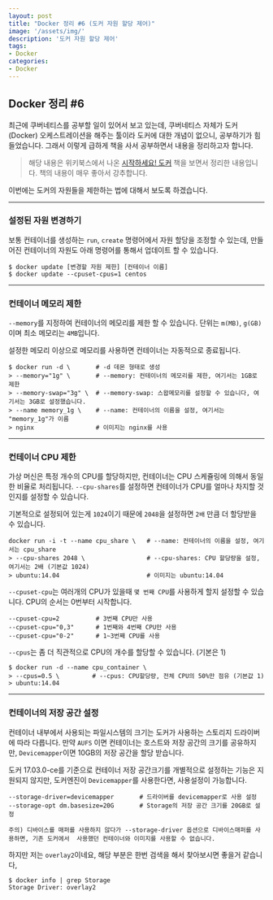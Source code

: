 ```yaml
---
layout: post
title: "Docker 정리 #6 (도커 자원 할당 제어)"
image: '/assets/img/'
description: '도커 자원 할당 제어'
tags:
- Docker
categories:
- Docker
---
```


## Docker 정리 #6

최근에 쿠버네티스를 공부할 일이 있어서 보고 있는데, 쿠버네티스 자체가 도커(Docker) 오케스트레이션을 해주는 툴이라 도커에 대한 개념이 없으니, 
공부하기가 힘들었습니다. 그래서 이렇게 급하게 책을 사서 공부하면서 내용을 정리하고자 합니다.

> 해당 내용은 위키북스에서 나온 [시작하세요! 도커](https://book.naver.com/bookdb/book_detail.nhn?bid=11884948) 책을 보면서
정리한 내용입니다. 책의 내용이 매우 좋아서 강추합니다.

이번에는 도커의 자원들을 제한하는 법에 대해서 보도록 하겠습니다.

---

### 설정된 자원 변경하기

보통 컨테이너를 생성하는 `run`, `create` 명령어에서 자원 할당을 조정할 수 있는데, 만들어진 컨테이너의 자원도 아래 명령어를
통해서 업데이트 할 수 있습니다.


```
$ docker update [변경할 자원 제한] [컨테이너 이름]
$ docker update --cpuset-cpus=1 centos
```

---

### 컨테이너 메모리 제한

`--memory`를 지정하여 컨테이너의 메모리를 제한 할 수 있습니다. 단위는 `m(MB)`, `g(GB)` 이며 최소 메모리는 `4MB`입니다.

설정한 메모리 이상으로 메모리를 사용하면 컨테이너는 자동적으로 종료됩니다.

```
$ docker run -d \       # -d 데몬 형태로 생성 
> --memory="1g" \       # --memory: 컨테이너의 메모리를 제한, 여기서는 1GB로 제한
> --memory-swap="3g" \  # --memory-swap: 스왑메모리를 설정할 수 있습니다, 여기서는 3GB로 설정했습니다.
> --name memory_1g \    # --name: 컨테이너의 이름을 설정, 여기서는 "memory_1g"가 이름
> nginx                 # 이미지는 nginx를 사용
```

---

### 컨테이너 CPU 제한

가상 머신은 특정 개수의 CPU를 할당하지만, 컨테이너는 CPU 스케쥴링에 의해서 동일한 비율로 처리됩니다. `--cpu-shares`를
설정하면 컨테이너가 CPU를 얼마나 차지할 것인지를 설정할 수 있습니다.

기본적으로 설정되어 있는게 `1024`이기 때문에 `2048`을 설정하면 `2배` 만큼 더 할당받을 수 있습니다.

```
docker run -i -t --name cpu_share \   # --name: 컨테이너의 이름을 설정, 여기서는 cpu_share
> --cpu-shares 2048 \                 # --cpu-shares: CPU 할당량을 설정, 여기서는 2배 (기본값 1024)
> ubuntu:14.04                        # 이미지는 ubuntu:14.04
```

`--cpuset-cpu`는 여러개의 CPU가 있을때 `몇 번째 CPU`를 사용하게 할지 설정할 수 있습니다.
CPU의 순서는 0번부터 시작합니다.

```
--cpuset-cpu=2          # 3번째 CPU만 사용 
--cpuset-cpu="0,3"      # 1번째와 4번째 CPU만 사용
--cpuset-cpu="0-2"      # 1~3번째 CPU를 사용
```

`--cpus`는 좀 더 직관적으로 CPU의 개수를 할당할 수 있습니다. (기본은 1)

```
$ docker run -d --name cpu_container \
> --cpus=0.5 \         # --cpus: CPU할당량, 전체 CPU의 50%만 점유 (기본값 1)
> ubuntu:14.04

```

---

### 컨테이너의 저장 공간 설정

컨테이너 내부에서 사용되는 파일시스템의 크기는 도커가 사용하는 스토리지 드라이버에 따라 다릅니다. 만약 `AUFS` 이면 컨테이너는 호스트와
저장 공간의 크기를 공유하지만, `Devicemapper`이면 10GB의 저장 공간을 할당 받습니다.

도커 17.03.0-ce를 기준으로 컨테이너 저장 공간크기를 개별적으로 설정하는 기능은 지원되지 않지만, 도커엔진이 `Devicemapper`를
사용한다면, 사용설정이 가능합니다.

```
--storage-driver=devicemapper       # 드라이버를 devicemapper로 사용 설정
--storage-opt dm.basesize=20G       # Storage의 저장 공간 크기를 20GB로 설정 
```

`주의) 디바이스를 매퍼를 사용하지 않다가 --storage-driver 옵션으로 디바이스매퍼를 사용하면, 기존 도커에서 
사용했던 컨테이너와 이미지를 사용할 수 없습니다.`

하지만 저는 `overlay2`이네요, 해당 부분은 한번 검색을 해서 찾아보시면 좋을거 같습니다, 

```
$ docker info | grep Storage       
Storage Driver: overlay2
```